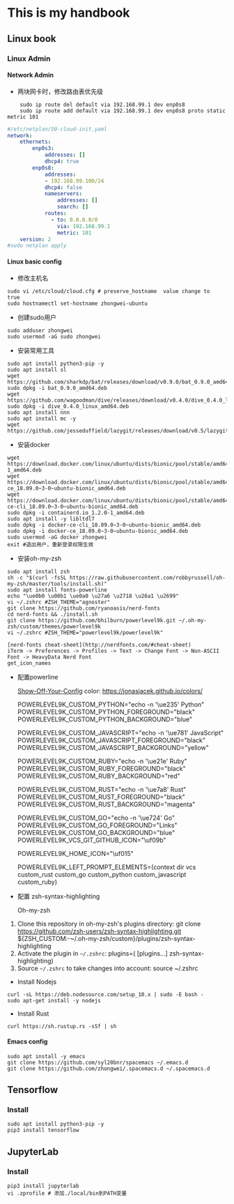 # This is my handbook

## Linux book

### Linux Admin

#### Network Admin

- 两块网卡时，修改路由表优先级

```shell
    sudo ip route del default via 192.168.99.1 dev enp0s8
    sudo ip route add default via 192.168.99.1 dev enp0s8 proto static metric 101
```

```yaml
#/etc/netplan/50-cloud-init.yaml
network:
    ethernets:
        enp0s3:
            addresses: []
            dhcp4: true
        enp0s8:
            addresses:
            - 192.168.99.100/24
            dhcp4: false
            nameservers:
                addresses: []
                search: []
            routes:
              - to: 0.0.0.0/0
                via: 192.168.99.1
                metric: 101
    version: 2
#sudo netplan apply
```

#### Linux basic config

- 修改主机名

```shell
sudo vi /etc/cloud/cloud.cfg # preserve_hostname  value change to  true
sudo hostnamectl set-hostname zhongwei-ubuntu
```

- 创建sudo用户

```shell
sudo adduser zhongwei
sudo usermod -aG sudo zhongwei
```

- 安装常用工具

```shell
sudo apt install python3-pip -y
sudo apt install sl
wget https://github.com/sharkdp/bat/releases/download/v0.9.0/bat_0.9.0_amd64.deb
sudo dpkg -i bat_0.9.0_amd64.deb
wget https://github.com/wagoodman/dive/releases/download/v0.4.0/dive_0.4.0_linux_amd64.deb
sudo dpkg -i dive_0.4.0_linux_amd64.deb
sudo apt install nnn
sudo apt install mc -y
wget https://github.com/jesseduffield/lazygit/releases/download/v0.5/lazygit_0.5_Linux_x86_64.tar.gz

```

- 安装docker

```shell
wget https://download.docker.com/linux/ubuntu/dists/bionic/pool/stable/amd64/containerd.io_1.2.0-1_amd64.deb
wget https://download.docker.com/linux/ubuntu/dists/bionic/pool/stable/amd64/docker-ce_18.09.0~3-0~ubuntu-bionic_amd64.deb
wget https://download.docker.com/linux/ubuntu/dists/bionic/pool/stable/amd64/docker-ce-cli_18.09.0~3-0~ubuntu-bionic_amd64.deb
sudo dpkg -i containerd.io_1.2.0-1_amd64.deb
sudo apt install -y libltdl7
sudo dpkg -i docker-ce-cli_18.09.0~3-0~ubuntu-bionic_amd64.deb
sudo dpkg -i docker-ce_18.09.0~3-0~ubuntu-bionic_amd64.deb
sudo usermod -aG docker zhongwei
exit #退出用户，重新登录权限生效
```

- 安装oh-my-zsh

```shell
sudo apt install zsh
sh -c "$(curl -fsSL https://raw.githubusercontent.com/robbyrussell/oh-my-zsh/master/tools/install.sh)"
sudo apt install fonts-powerline
echo "\ue0b0 \u00b1 \ue0a0 \u27a6 \u2718 \u26a1 \u2699"
vi ~/.zshrc #ZSH_THEME="agnoster"
git clone https://github.com/ryanoasis/nerd-fonts
cd nerd-fonts && ./install.sh
git clone https://github.com/bhilburn/powerlevel9k.git ~/.oh-my-zsh/custom/themes/powerlevel9k
vi ~/.zshrc #ZSH_THEME="powerlevel9k/powerlevel9k"
```

    [nerd-fonts cheat-sheet](http://nerdfonts.com/#cheat-sheet)
    iTerm -> Preferences -> Profiles -> Text -> Change Font -> Non-ASCII Font -> HeavyData Nerd Font
    get_icon_names

- 配置powerline

    [Show-Off-Your-Config](http://github.com/bhilburn/powerlevel9k/wiki/Show-Off-Your-Config)
    color: https://jonasjacek.github.io/colors/

    POWERLEVEL9K_CUSTOM_PYTHON="echo -n '\ue235' Python"
    POWERLEVEL9K_CUSTOM_PYTHON_FOREGROUND="black"
    POWERLEVEL9K_CUSTOM_PYTHON_BACKGROUND="blue"

    POWERLEVEL9K_CUSTOM_JAVASCRIPT="echo -n '\ue781' JavaScript"
    POWERLEVEL9K_CUSTOM_JAVASCRIPT_FOREGROUND="black"
    POWERLEVEL9K_CUSTOM_JAVASCRIPT_BACKGROUND="yellow"

    POWERLEVEL9K_CUSTOM_RUBY="echo -n '\ue21e' Ruby"
    POWERLEVEL9K_CUSTOM_RUBY_FOREGROUND="black"
    POWERLEVEL9K_CUSTOM_RUBY_BACKGROUND="red"

    POWERLEVEL9K_CUSTOM_RUST="echo -n '\ue7a8' Rust"
    POWERLEVEL9K_CUSTOM_RUST_FOREGROUND="black"
    POWERLEVEL9K_CUSTOM_RUST_BACKGROUND="magenta"

    POWERLEVEL9K_CUSTOM_GO="echo -n '\ue724' Go"
    POWERLEVEL9K_CUSTOM_GO_FOREGROUND="Links"
    POWERLEVEL9K_CUSTOM_GO_BACKGROUND="blue"
    POWERLEVEL9K_VCS_GIT_GITHUB_ICON="\uf09b"

    POWERLEVEL9K_HOME_ICON="\uf015"

    POWERLEVEL9K_LEFT_PROMPT_ELEMENTS=(context dir vcs custom_rust custom_go custom_python custom_javascript custom_ruby)

- 配置 zsh-syntax-highlighting

  Oh-my-zsh

1. Clone this repository in oh-my-zsh's plugins directory:
    git clone https://github.com/zsh-users/zsh-syntax-highlighting.git ${ZSH_CUSTOM:-~/.oh-my-zsh/custom}/plugins/zsh-syntax-highlighting
2. Activate the plugin in `~/.zshrc`:
    plugins=( [plugins...] zsh-syntax-highlighting)
3. Source `~/.zshrc`  to take changes into account:
    source ~/.zshrc

- Install Nodejs

```shell
curl -sL https://deb.nodesource.com/setup_10.x | sudo -E bash -
sudo apt-get install -y nodejs
```

- Install Rust

```shell
curl https://sh.rustup.rs -sSf | sh
```

#### Emacs config

```shell
sudo apt install -y emacs
git clone https://github.com/syl20bnr/spacemacs ~/.emacs.d
git clone https://github.com/zhongwei/.spacemacs.d ~/.spacemacs.d
```

## Tensorflow

### Install

```shell
sudo apt install python3-pip -y
pip3 install tensorflow
```

## JupyterLab

### Install

```shell
pip3 install jupyterlab
vi .zprofile # 添加./local/bin到PATH变量
```